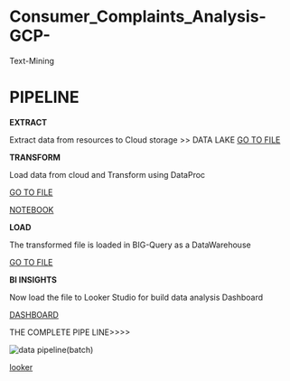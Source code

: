 # Consumer_Complaints_Analysis-GCP-
Text-Mining


# PIPELINE

**EXTRACT**

Extract data from resources to Cloud storage >> DATA LAKE
[GO TO FILE](https://github.com/RaghucharanV/Consumer_Complaints_Analysis-GCP-/blob/main/Cloud_Storage/cloud.md)

**TRANSFORM**

Load data from cloud and Transform using DataProc

[GO TO FILE](https://github.com/RaghucharanV/Consumer_Complaints_Analysis-GCP-/blob/main/Transfrom/Dataproc.md)

[NOTEBOOK](https://github.com/RaghucharanV/Consumer_Complaints_Analysis-GCP-/blob/main/Transfrom/Text_Analysis.ipynb)


**LOAD**

The transformed file is loaded in BIG-Query as a DataWarehouse

[GO TO FILE](https://github.com/RaghucharanV/Consumer_Complaints_Analysis-GCP-/blob/main/Load/bigquery.md)

**BI INSIGHTS**

Now load the file to Looker Studio for build data analysis Dashboard

[DASHBOARD](https://github.com/RaghucharanV/Consumer_Complaints_Analysis-GCP-/blob/main/BI%20INSIGHTS/looker.md)


THE COMPLETE PIPE LINE>>>>

![data pipeline(batch)](https://github.com/RaghucharanV/Consumer_Complaints_Analysis-GCP-/assets/81848656/5d585b2a-a302-4e15-a191-853bb2f1ad52)


[looker](https://lookerstudio.google.com/s/o9rhZINvOGo)
